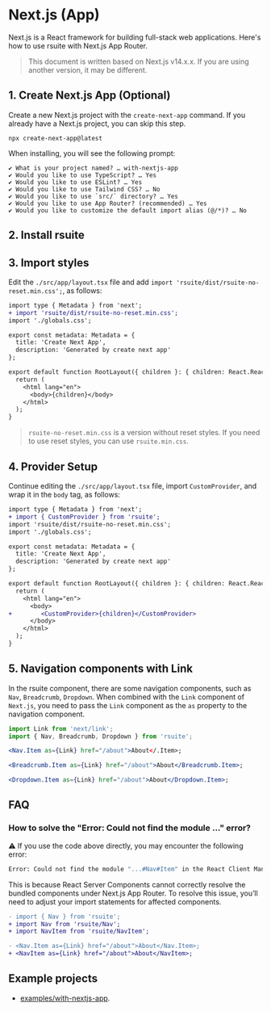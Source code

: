 # Next.js (App)

Next.js is a React framework for building full-stack web applications. Here's how to use rsuite with Next.js App Router.

> This document is written based on Next.js v14.x.x. If you are using another version, it may be different.

## 1. Create Next.js App (Optional)

Create a new Next.js project with the `create-next-app` command. If you already have a Next.js project, you can skip this step.

```
npx create-next-app@latest
```

When installing, you will see the following prompt:

```
✔ What is your project named? … with-nextjs-app
✔ Would you like to use TypeScript? … Yes
✔ Would you like to use ESLint? … Yes
✔ Would you like to use Tailwind CSS? … No
✔ Would you like to use `src/` directory? … Yes
✔ Would you like to use App Router? (recommended) … Yes
✔ Would you like to customize the default import alias (@/*)? … No
```

## 2. Install rsuite

<!--{include:<install-guide>}-->

## 3. Import styles

Edit the `./src/app/layout.tsx` file and add `import 'rsuite/dist/rsuite-no-reset.min.css';`, as follows:

```diff
import type { Metadata } from 'next';
+ import 'rsuite/dist/rsuite-no-reset.min.css';
import './globals.css';

export const metadata: Metadata = {
  title: 'Create Next App',
  description: 'Generated by create next app'
};

export default function RootLayout({ children }: { children: React.ReactNode }) {
  return (
    <html lang="en">
      <body>{children}</body>
    </html>
  );
}
```

> `rsuite-no-reset.min.css` is a version without reset styles. If you need to use reset styles, you can use `rsuite.min.css`.

## 4. Provider Setup

Continue editing the `./src/app/layout.tsx` file, import `CustomProvider`, and wrap it in the `body` tag, as follows:

```diff
import type { Metadata } from 'next';
+ import { CustomProvider } from 'rsuite';
import 'rsuite/dist/rsuite-no-reset.min.css';
import './globals.css';

export const metadata: Metadata = {
  title: 'Create Next App',
  description: 'Generated by create next app'
};

export default function RootLayout({ children }: { children: React.ReactNode }) {
  return (
    <html lang="en">
      <body>
+        <CustomProvider>{children}</CustomProvider>
      </body>
    </html>
  );
}
```

## 5. Navigation components with Link

In the rsuite component, there are some navigation components, such as `Nav`, `Breadcrumb`, `Dropdown`. When combined with the `Link` component of `Next.js`, you need to pass the `Link` component as the `as` property to the navigation component.

```jsx
import Link from 'next/link';
import { Nav, Breadcrumb, Dropdown } from 'rsuite';

<Nav.Item as={Link} href="/about">About</.Item>;

<Breadcrumb.Item as={Link} href="/about">About</Breadcrumb.Item>;

<Dropdown.Item as={Link} href="/about">About</Dropdown.Item>;
```

## FAQ

### How to solve the "Error: Could not find the module ..." error?

⚠️ If you use the code above directly, you may encounter the following error:

```bash
Error: Could not find the module "...#Nav#Item" in the React Client Manifest. This is probably a bug in the React Server Components bundler.
```

This is because React Server Components cannot correctly resolve the bundled components under Next.js App Router. To resolve this issue, you’ll need to adjust your import statements for affected components.

```diff
- import { Nav } from 'rsuite';
+ import Nav from 'rsuite/Nav';
+ import NavItem from 'rsuite/NavItem';

- <Nav.Item as={Link} href="/about">About</Nav.Item>;
+ <NavItem as={Link} href="/about">About</NavItem>;
```

## Example projects

- [examples/with-nextjs-app](https://github.com/rsuite/rsuite/tree/main/examples/with-nextjs-app).
